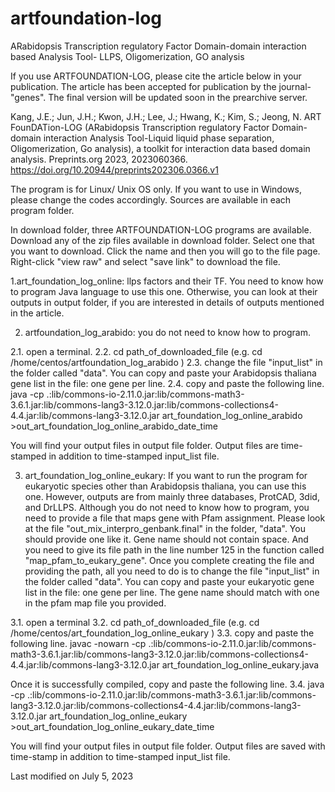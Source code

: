 # artfoundation-log
ARabidopsis Transcription regulatory Factor Domain-domain interaction based Analysis Tool- LLPS, Oligomerization, GO analysis

If you use ARTFOUNDATION-LOG, please cite the article below in your publication.
The article has been accepted for publication by the journal- "genes".
The final version will be updated soon in the prearchive server.

Kang, J.E.; Jun, J.H.; Kwon, J.H.; Lee, J.; Hwang, K.; Kim, S.; Jeong, N. ART FounDATion-LOG (ARabidopsis Transcription regulatory Factor Domain-domain interaction Analysis Tool-Liquid liquid phase separation, Oligomerization, Go analysis), a toolkit for interaction data based domain analysis. Preprints.org 2023, 2023060366. https://doi.org/10.20944/preprints202306.0366.v1

The program is for Linux/ Unix OS only. If you want to use in Windows, please change the codes accordingly. Sources are available in each program folder.

In download folder, three ARTFOUNDATION-LOG programs are available. Download any of the zip files available in download folder.
Select one that you want to download. Click the name and then you will go to the file page. Right-click "view raw" and select "save link" to download the file.

1.art_foundation_log_online: llps factors and their TF. You need to know how to program Java language to use this one. Otherwise, you can look at their outputs in output folder, if you are interested in details of outputs mentioned in the article.

2. artfoundation_log_arabido: you do not need to know how to program. 

2.1. open a terminal.
2.2. cd path_of_downloaded_file (e.g. cd /home/centos/artfoundation_log_arabido )
2.3. change the file "input_list" in the folder called "data". You can copy and paste your Arabidopsis thaliana gene list in the file: one gene per line.
2.4. copy and paste the following line.
java -cp .:lib/commons-io-2.11.0.jar:lib/commons-math3-3.6.1.jar:lib/commons-lang3-3.12.0.jar:lib/commons-collections4-4.4.jar:lib/commons-lang3-3.12.0.jar art_foundation_log_online_arabido >out_art_foundation_log_online_arabido_date_time

You will find your output files in output file folder. Output files are time-stamped in addition to time-stamped input_list file.

3. art_foundation_log_online_eukary: If you want to run the program for eukaryotic species other than Arabidopsis thaliana, you can use this one. However, outputs are from mainly three databases, ProtCAD, 3did, and DrLLPS. Although you do not need to know how to program, you need to provide a file that maps gene with Pfam assignment. Please look at the file "out_mix_interpro_genbank.final" in the folder, "data". You should provide one like it. Gene name should not contain space. And you need to give its file path in the line number 125 in the function called "map_pfam_to_eukary_gene". Once you complete creating the file and providing the path, all you need to do is to change the file "input_list" in the folder called "data". You can copy and paste your eukaryotic gene list in the file: one gene per line. The gene name should match with one in the pfam map file you provided.

3.1. open a terminal 
3.2. cd path_of_downloaded_file (e.g. cd /home/centos/art_foundation_log_online_eukary )
3.3. copy and paste the following line.
javac -nowarn -cp .:lib/commons-io-2.11.0.jar:lib/commons-math3-3.6.1.jar:lib/commons-lang3-3.12.0.jar:lib/commons-collections4-4.4.jar:lib/commons-lang3-3.12.0.jar art_foundation_log_online_eukary.java

Once it is successfully compiled, copy and paste the following line.
3.4. java -cp .:lib/commons-io-2.11.0.jar:lib/commons-math3-3.6.1.jar:lib/commons-lang3-3.12.0.jar:lib/commons-collections4-4.4.jar:lib/commons-lang3-3.12.0.jar art_foundation_log_online_eukary >out_art_foundation_log_online_eukary_date_time

You will find your output files in output file folder. Output files are saved with time-stamp in addition to time-stamped input_list file.


Last modified on July 5, 2023 


